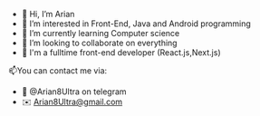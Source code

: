 - 👋 Hi, I’m Arian
- 👀 I’m interested in Front-End, Java and Android programming
- 🌱 I’m currently learning Computer science
- 💞️ I’m looking to collaborate on everything
- 🏢 I'm a fulltime front-end developer (React.js,Next.js)

 📫You can contact me via:
- 🔵 @Arian8Ultra on telegram
- ✉️ Arian8Ultra@gmail.com

<!---
Arian8Ultra/Arian8Ultra is a ✨ special ✨ repository because its `README.md` (this file) appears on your GitHub profile.
You can click the Preview link to take a look at your changes.
--->
